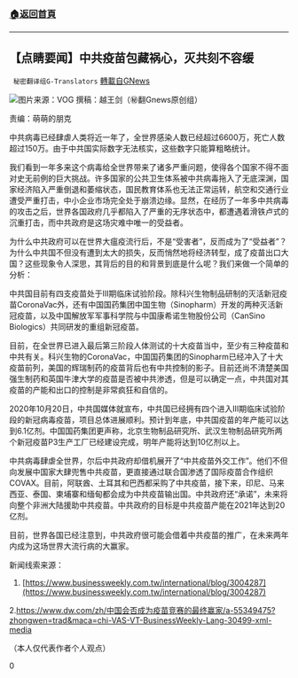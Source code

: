 ###  [:house:返回首頁](https://github.com/ourhimalayas/txt)
---

## 【点睛要闻】中共疫苗包藏祸心，灭共刻不容缓
` 秘密翻译组G-Translators` [轉載自GNews](https://gnews.org/zh-hans/618238/)

![]()![](https://gnews-media-offload.s3.amazonaws.com/wp-content/uploads/2020/12/04233038/1-18.png)图片来源：VOG
撰稿：越王剑（㊙️翻Gnews原创组）

责编：萌萌的朋克

中共病毒已经肆虐人类将近一年了，全世界感染人数已经超过6600万，死亡人数超过150万。由于中共国实际数字无法核实，这些数字只能算粗略统计。

我们看到一年多来这个病毒给全世界带来了诸多严重问题，使得各个国家不得不面对史无前例的巨大挑战。许多国家的公共卫生体系被中共病毒拖入了无底深渊，国家经济陷入严重倒退和萎缩状态，国民教育体系也无法正常运转，航空和交通行业遭受严重打击，中小企业市场完全处于崩溃边缘。显然，在经历了一年多中共病毒的攻击之后，世界各国政府几乎都陷入了严重的无序状态中，都遭遇着滑铁卢式的沉重打击，而中共政府是这场灾难中唯一的受益者。

为什么中共政府可以在世界大瘟疫流行后，不是“受害者”，反而成为了“受益者”？为什么中共国不但没有遭到太大的损失，反而悄然地将经济转型，成了疫苗出口大国？这些现象令人深思，其背后的目的和背景到底是什么呢？我们来做一个简单的分析：

中共国目前有四支疫苗处于III期临床试验阶段。除科兴生物制品研制的灭活新冠疫苗CoronaVac外，还有中国国药集团中国生物（Sinopharm）开发的两种灭活新冠疫苗，以及中国解放军军事科学院与中国康希诺生物股份公司（CanSino Biologics）共同研发的重组新冠疫苗。

目前，在全世界已进入最后第三阶段人体测试的十大疫苗当中，至少有三种疫苗和中共有关。科兴生物的CoronaVac，中国国药集团的Sinopharm已经冲入了十大疫苗前列，美国的辉瑞制药的疫苗背后也有中共控制的影子。目前还尚不清楚美国强生制药和英国牛津大学的疫苗是否被中共渗透，但是可以确定一点，中共国对其疫苗的产能和出口的控制是非常疯狂和自信的。

2020年10月20日，中共国媒体就宣布，中共国已经拥有四个进入III期临床试验阶段的新冠病毒疫苗，项目总体进展顺利。预计到年底，中共国疫苗的年产能可以达到6.1亿剂。中国国药集团更声称，北京生物制品研究所、武汉生物制品研究所两个新冠疫苗P3生产工厂已经建设完成，明年产能将达到10亿剂以上。

中共病毒肆虐全世界，尔后中共政府却借机展开了“中共疫苗外交工作”。他们不但向发展中国家大肆兜售中共疫苗，更直接通过联合国渗透了国际疫苗合作组织COVAX。目前，阿联酋、土耳其和巴西都采购了中共疫苗，接下来，印尼、马来西亚、泰国、柬埔寨和缅甸都会成为中共疫苗输出国。中共政府还“承诺”，未来将向整个非洲大陆援助中共疫苗。中共政府的目标是中共疫苗产能在2021年达到20亿剂。

目前，世界各国已经注意到，中共政府很可能会借着中共疫苗的推广，在未来两年内成为这场世界大流行病的大赢家。

新闻线索来源：

1. [https://www.businessweekly.com.tw/international/blog/3004287](https://www.businessweekly.com.tw/international/blog/3004287)

2.https://www.dw.com/zh/中国会否成为疫苗竞赛的最终赢家/a-55349475?zhongwen=trad&maca=chi-VAS-VT-BusinessWeekly-Lang-30499-xml-media

（本人仅代表作者个人观点）

0
